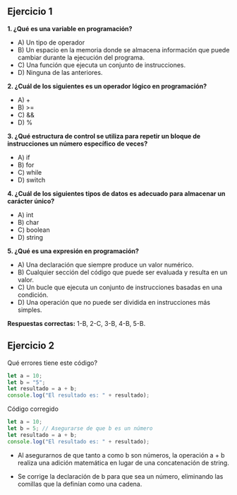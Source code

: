## Ejercicio 1 
**1. ¿Qué es una variable en programación?**
- A) Un tipo de operador
- B) Un espacio en la memoria donde se almacena información que puede cambiar durante la ejecución del programa.
- C) Una función que ejecuta un conjunto de instrucciones.
- D) Ninguna de las anteriores.

**2. ¿Cuál de los siguientes es un operador lógico en programación?**
- A) +
- B) >=
- C) &&
- D) %

**3. ¿Qué estructura de control se utiliza para repetir un bloque de instrucciones un número específico de veces?**

- A) if
- B) for
- C) while
- D) switch

**4. ¿Cuál de los siguientes tipos de datos es adecuado para almacenar un carácter único?**

- A) int
- B) char
- C) boolean
- D) string

**5. ¿Qué es una expresión en programación?**

- A) Una declaración que siempre produce un valor numérico.
- B)  Cualquier sección del código que puede ser evaluada y resulta en un valor.
- C) Un bucle que ejecuta un conjunto de instrucciones basadas en una condición.
- D) Una operación que no puede ser dividida en instrucciones más simples.

**Respuestas correctas:** 1-B, 2-C, 3-B, 4-B, 5-B.


## Ejercicio 2

Qué errores tiene este código?

```javascript
let a = 10;
let b = "5";
let resultado = a + b;
console.log("El resultado es: " + resultado);
```
Código corregido

```javascript
let a = 10;
let b = 5; // Asegurarse de que b es un número
let resultado = a + b;
console.log("El resultado es: " + resultado);
```

- Al asegurarnos de que tanto a como b son números, la operación a + b realiza una adición matemática en lugar de una concatenación de string.

- Se corrige la declaración de b para que sea un número, eliminando las comillas que la definían como una cadena.